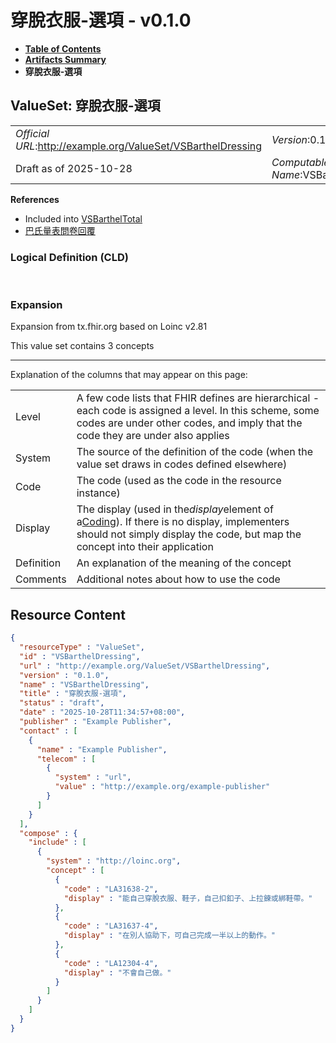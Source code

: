# 穿脫衣服-選項 - v0.1.0

* [**Table of Contents**](toc.md)
* [**Artifacts Summary**](artifacts.md)
* **穿脫衣服-選項**

## ValueSet: 穿脫衣服-選項 

| | |
| :--- | :--- |
| *Official URL*:http://example.org/ValueSet/VSBarthelDressing | *Version*:0.1.0 |
| Draft as of 2025-10-28 | *Computable Name*:VSBarthelDressing |

 **References** 

* Included into [VSBarthelTotal](ValueSet-VSBarthelTotal.md)
* [巴氏量表問卷回覆](StructureDefinition-BarthelQuestionnaireResponse.md)

### Logical Definition (CLD)

 

### Expansion

Expansion from tx.fhir.org based on Loinc v2.81

This value set contains 3 concepts

-------

 Explanation of the columns that may appear on this page: 

| | |
| :--- | :--- |
| Level | A few code lists that FHIR defines are hierarchical - each code is assigned a level. In this scheme, some codes are under other codes, and imply that the code they are under also applies |
| System | The source of the definition of the code (when the value set draws in codes defined elsewhere) |
| Code | The code (used as the code in the resource instance) |
| Display | The display (used in the*display*element of a[Coding](http://hl7.org/fhir/R4/datatypes.html#Coding)). If there is no display, implementers should not simply display the code, but map the concept into their application |
| Definition | An explanation of the meaning of the concept |
| Comments | Additional notes about how to use the code |



## Resource Content

```json
{
  "resourceType" : "ValueSet",
  "id" : "VSBarthelDressing",
  "url" : "http://example.org/ValueSet/VSBarthelDressing",
  "version" : "0.1.0",
  "name" : "VSBarthelDressing",
  "title" : "穿脫衣服-選項",
  "status" : "draft",
  "date" : "2025-10-28T11:34:57+08:00",
  "publisher" : "Example Publisher",
  "contact" : [
    {
      "name" : "Example Publisher",
      "telecom" : [
        {
          "system" : "url",
          "value" : "http://example.org/example-publisher"
        }
      ]
    }
  ],
  "compose" : {
    "include" : [
      {
        "system" : "http://loinc.org",
        "concept" : [
          {
            "code" : "LA31638-2",
            "display" : "能自己穿脫衣服、鞋子，自己扣釦子、上拉鍊或綁鞋帶。"
          },
          {
            "code" : "LA31637-4",
            "display" : "在別人協助下，可自己完成一半以上的動作。"
          },
          {
            "code" : "LA12304-4",
            "display" : "不會自己做。"
          }
        ]
      }
    ]
  }
}

```
